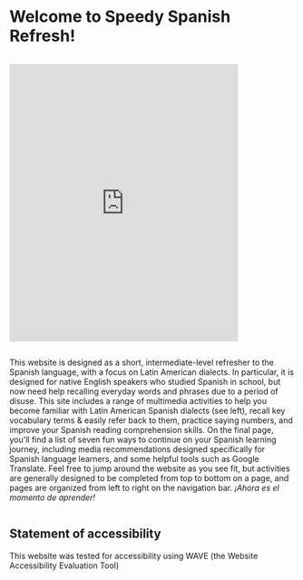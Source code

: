 <h1>Welcome to Speedy Spanish Refresh!</h1>
<div class="row">
  <div class="column">
    <p>
      <iframe src="https://h5p.org/h5p/embed/689462" width="403" height="489" frameborder="0" allowfullscreen="allowfullscreen"></iframe><script src="https://h5p.org/sites/all/modules/h5p/library/js/h5p-resizer.js" charset="UTF-8"></script>
</p>
  </div>
  <div class="column">
<p>This website is designed as a short, intermediate-level refresher to the Spanish language, with a focus on Latin American dialects. In particular, it is designed for native English speakers who studied Spanish in school, but now need help recalling everyday words and phrases due to a period of disuse. This site includes a range of multimedia activities to help you become familiar with Latin American Spanish dialects (see left), recall key vocabulary terms & easily refer back to them, practice saying numbers, and improve your Spanish reading comprehension skills. On the final page, you'll find a list of seven fun ways to continue on your Spanish learning journey, including media recommendations designed specifically for Spanish language learners, and some helpful tools such as Google Translate. Feel free to jump around the website as you see fit, but activities are generally designed to be completed from top to bottom on a page, and pages are organized from left to right on the navigation bar. <i>¡Ahora es el momento de aprender!</i></p>
  </div>
  </div>

<h2>Statement of accessibility</h2>
<p> 
This website was tested for accessibility using WAVE (the Website Accessibility Evaluation Tool)
<p>

